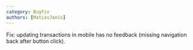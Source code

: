 ```yaml
---
category: Bugfix
authors: [MatissJanis]
---
```


Fix: updating transactions in mobile has no feedback (missing navigation back after button click).
